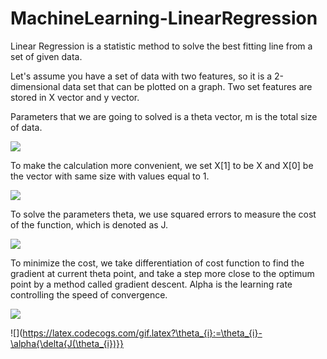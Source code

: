# MachineLearning-LinearRegression

Linear Regression is a statistic method to solve the best fitting line from a set of given data.

Let's assume you have a set of data with two features, so it is a 2-dimensional data set that can be plotted on a graph.
Two set features are stored in X vector and y vector.

Parameters that we are going to solved is a theta vector, m is the total size of data.

![](https://latex.codecogs.com/gif.latex?y=\sum\limits^{m}_{j=1}\theta_{0}+\theta_{1}X^{(j)})

To make the calculation more convenient, we set X[1] to be X and X[0] be the vector with same size with values equal to 1.

![](https://latex.codecogs.com/gif.latex?y=\sum\limits^{m}_{j=0}\sum\limits^{n}_{i=0}\theta_{i}X_{i}^{(j)})

To solve the parameters theta, we use squared errors to measure the cost of the function, which is denoted as J.

![](https://latex.codecogs.com/gif.latex?J(\theta)=\frac{1}{2}\sum\limits^{m}_{j}(\sum\limits^{n}_{i=0}\theta_{i}X_{i}^{(j)}-y^{(j)})^{2})

To minimize the cost, we take differentiation of cost function to find the gradient at current theta point, and take a step more close to the optimum point by a method called gradient descent. Alpha is the learning rate controlling the speed of convergence.

![](https://latex.codecogs.com/gif.latex?\delta{J(\theta)}=\sum\limits^{m}_{j}(\sum\limits^{n}_{i=0}\theta_{i}X_{i}^{(j)}-y^{(j)})X^{(j)})

![](https://latex.codecogs.com/gif.latex?\theta_{i}:=\theta_{i}-\alpha{\delta{J(\theta_{i})}}
